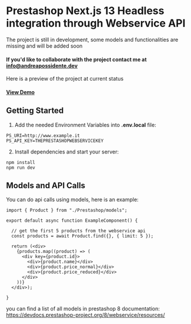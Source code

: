 # Prestashop Next.js 13 Headless integration through Webservice API

The project is still in development, some models and functionalities are missing and will be added soon

#### If you'd like to collaborate with the project contact me at <a href="mailto:info@andreapossidente.dev">info@andreapossidente.dev</a>

Here is a preview of the project at current status
#### <a href="https://prestashop-nextjs13.vercel.app/" target="_blank">View Demo</a>

## Getting Started

1. Add the needed Environment Variables into **.env.local** file:
```
PS_URI=http://www.example.it
PS_API_KEY=THEPRESTASHOPWEBSERVICEKEY
```

2. Install dependencies and start your server:
```
npm install
npm run dev
```

## Models and API Calls

You can do api calls using models, here is an example:
```
import { Product } from "./Prestashop/models";

export default async function ExampleComponent() {

  // get the first 5 products from the webservice api
  const products = await Product.find({}, { limit: 5 });
  
  return (<div>
    {products.map((product) => (
      <div key={product.id}>
        <div>{product.name}</div>
        <div>{product.price_normal}</div>
        <div>{product.price_reduced}</div>
      </div>
    ))}
  </div>);
  
}
```
you can find a list of all models in prestashop 8 documentation:
<a href="https://devdocs.prestashop-project.org/8/webservice/resources/" target="_blank">https://devdocs.prestashop-project.org/8/webservice/resources/</a>
